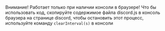 Внимание! Работает только при наличии консоли в браузере!
Что бы использовать код, скопируйте содержимое файла discord.js в консоль браузера на странице discord, чтобы остановить этот процесс, используйте команду `clearInterval(s)` в консоли
